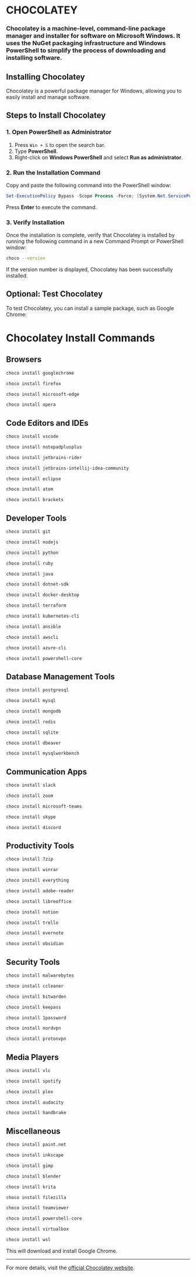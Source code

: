 # CHOCOLATEY

### Chocolatey is a machine-level, command-line package manager and installer for software on Microsoft Windows. It uses the NuGet packaging infrastructure and Windows PowerShell to simplify the process of downloading and installing software.



## Installing Chocolatey

Chocolatey is a powerful package manager for Windows, allowing you to easily install and manage software.

## Steps to Install Chocolatey

### 1. Open PowerShell as Administrator
1. Press `Win + S` to open the search bar.
2. Type **PowerShell**.
3. Right-click on **Windows PowerShell** and select **Run as administrator**.

### 2. Run the Installation Command
Copy and paste the following command into the PowerShell window:

```powershell
Set-ExecutionPolicy Bypass -Scope Process -Force; [System.Net.ServicePointManager]::SecurityProtocol = [System.Net.ServicePointManager]::SecurityProtocol -bor 3072; iex ((New-Object System.Net.WebClient).DownloadString('https://community.chocolatey.org/install.ps1'))
```

Press **Enter** to execute the command.

### 3. Verify Installation
Once the installation is complete, verify that Chocolatey is installed by running the following command in a new Command Prompt or PowerShell window:

```bash
choco --version
```

If the version number is displayed, Chocolatey has been successfully installed.

## Optional: Test Chocolatey
To test Chocolatey, you can install a sample package, such as Google Chrome:


# Chocolatey Install Commands

## Browsers  
```bash
choco install googlechrome
```  

```bash
choco install firefox
```  

```bash
choco install microsoft-edge
```  

```bash
choco install opera
```  

## Code Editors and IDEs  
```bash
choco install vscode
```  

```bash
choco install notepadplusplus
```  

```bash
choco install jetbrains-rider
```  

```bash
choco install jetbrains-intellij-idea-community
```  

```bash
choco install eclipse
```  

```bash
choco install atom
```  

```bash
choco install brackets
```  

## Developer Tools  
```bash
choco install git
```  

```bash
choco install nodejs
```  

```bash
choco install python
```  

```bash
choco install ruby
```  

```bash
choco install java
```  

```bash
choco install dotnet-sdk
```  

```bash
choco install docker-desktop
```  

```bash
choco install terraform
```  

```bash
choco install kubernetes-cli
```  

```bash
choco install ansible
```  

```bash
choco install awscli
```  

```bash
choco install azure-cli
```  

```bash
choco install powershell-core
```  

## Database Management Tools  
```bash
choco install postgresql
```  

```bash
choco install mysql
```  

```bash
choco install mongodb
```  

```bash
choco install redis
```  

```bash
choco install sqlite
```  

```bash
choco install dbeaver
```  

```bash
choco install mysqlworkbench
```  

## Communication Apps  
```bash
choco install slack
```  

```bash
choco install zoom
```  

```bash
choco install microsoft-teams
```  

```bash
choco install skype
```  

```bash
choco install discord
```  

## Productivity Tools  
```bash
choco install 7zip
```  

```bash
choco install winrar
```  

```bash
choco install everything
```  

```bash
choco install adobe-reader
```  

```bash
choco install libreoffice
```  

```bash
choco install notion
```  

```bash
choco install trello
```  

```bash
choco install evernote
```  

```bash
choco install obsidian
```  

## Security Tools  
```bash
choco install malwarebytes
```  

```bash
choco install ccleaner
```  

```bash
choco install bitwarden
```  

```bash
choco install keepass
```  

```bash
choco install 1password
```  

```bash
choco install nordvpn
```  

```bash
choco install protonvpn
```  

## Media Players  
```bash
choco install vlc
```  

```bash
choco install spotify
```  

```bash
choco install plex
```  

```bash
choco install audacity
```  

```bash
choco install handbrake
```  

## Miscellaneous  
```bash
choco install paint.net
```  

```bash
choco install inkscape
```  

```bash
choco install gimp
```  

```bash
choco install blender
```  

```bash
choco install krita
```  

```bash
choco install filezilla
```  

```bash
choco install teamviewer
```  

```bash
choco install powershell-core
```  

```bash
choco install virtualbox
```  

```bash
choco install wsl
```  


This will download and install Google Chrome.

---

For more details, visit the [official Chocolatey website](https://chocolatey.org/).
